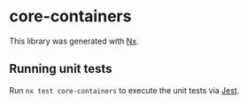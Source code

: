 # core-containers

This library was generated with [Nx](https://nx.dev).

## Running unit tests

Run `nx test core-containers` to execute the unit tests via [Jest](https://jestjs.io).

